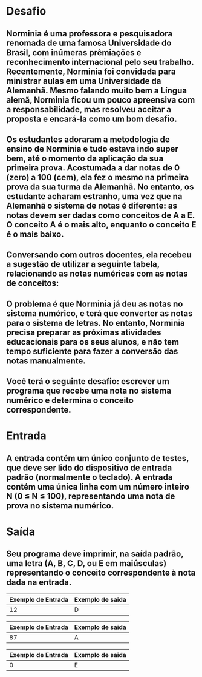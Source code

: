 # Desafio
## Norminia é uma professora e pesquisadora renomada de uma famosa Universidade do Brasil, com inúmeras prêmiações e reconhecimento internacional pelo seu trabalho. Recentemente, Norminia foi convidada para ministrar aulas em uma Universidade da Alemanhã. Mesmo falando muito bem a Língua alemã, Norminia ficou um pouco apreensiva com a responsabilidade, mas resolveu aceitar a proposta e encará-la como um bom desafio.
## Os estudantes adoraram a metodologia de ensino de Norminia e tudo estava indo super bem, até o momento da aplicação da sua primeira prova. Acostumada a dar notas de 0 (zero) a 100 (cem), ela fez o mesmo na primeira prova da sua turma da Alemanhã. No entanto, os estudante acharam estranho, uma vez que na Alemanhã o sistema de notas é diferente: as notas devem ser dadas como conceitos de A a E. O conceito A é o mais alto, enquanto o conceito E é o mais baixo.
## Conversando com outros docentes, ela recebeu a sugestão de utilizar a seguinte tabela, relacionando as notas numéricas com as notas de conceitos:
## O problema é que Norminia já deu as notas no sistema numérico, e terá que converter as notas para o sistema de letras. No entanto, Norminia precisa preparar as próximas atividades educacionais para os seus alunos, e não tem tempo suficiente para fazer a conversão das notas manualmente.
## Você terá o seguinte desafio: escrever um programa que recebe uma nota no sistema numérico e determina o conceito correspondente.

# Entrada
## A entrada contém um único conjunto de testes, que deve ser lido do dispositivo de entrada padrão (normalmente o teclado). A entrada contém uma única linha com um número inteiro N (0 ≤ N ≤ 100), representando uma nota de prova no sistema numérico.

# Saída
## Seu programa deve imprimir, na saída padrão, uma letra (A, B, C, D, ou E em maiúsculas) representando o conceito correspondente à nota dada na entrada.


| Exemplo de Entrada  | Exemplo de saida |
| ------------------- | ---------------- |
| 12                  | D                |

| Exemplo de Entrada  | Exemplo de saida |
| ------------------- | ---------------- |
| 87                  | A                |

| Exemplo de Entrada  | Exemplo de saida |
| ------------------- | ---------------- |
| 0                   | E                |

